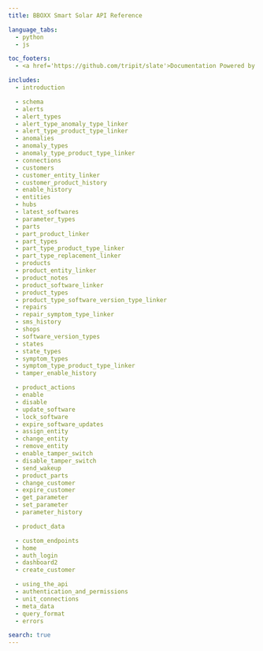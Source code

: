 ```yaml
---
title: BBOXX Smart Solar API Reference

language_tabs:
  - python
  - js

toc_footers:
  - <a href='https://github.com/tripit/slate'>Documentation Powered by Slate</a>

includes:
  - introduction

  - schema
  - alerts
  - alert_types
  - alert_type_anomaly_type_linker
  - alert_type_product_type_linker
  - anomalies
  - anomaly_types
  - anomaly_type_product_type_linker
  - connections
  - customers
  - customer_entity_linker
  - customer_product_history
  - enable_history
  - entities
  - hubs
  - latest_softwares
  - parameter_types
  - parts
  - part_product_linker
  - part_types
  - part_type_product_type_linker
  - part_type_replacement_linker
  - products
  - product_entity_linker
  - product_notes
  - product_software_linker
  - product_types
  - product_type_software_version_type_linker
  - repairs
  - repair_symptom_type_linker
  - sms_history
  - shops
  - software_version_types
  - states
  - state_types
  - symptom_types
  - symptom_type_product_type_linker
  - tamper_enable_history

  - product_actions
  - enable
  - disable
  - update_software
  - lock_software
  - expire_software_updates
  - assign_entity
  - change_entity
  - remove_entity
  - enable_tamper_switch
  - disable_tamper_switch
  - send_wakeup
  - product_parts
  - change_customer
  - expire_customer
  - get_parameter
  - set_parameter
  - parameter_history

  - product_data

  - custom_endpoints
  - home
  - auth_login
  - dashboard2
  - create_customer

  - using_the_api
  - authentication_and_permissions
  - unit_connections
  - meta_data
  - query_format
  - errors

search: true
---
```



